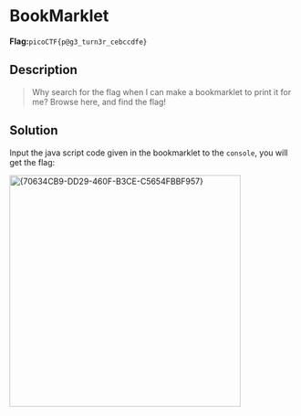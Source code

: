 # BookMarklet
__Flag:__`picoCTF{p@g3_turn3r_cebccdfe}`

## Description
> Why search for the flag when I can make a bookmarklet to print it for me? Browse here, and find the flag!

## Solution
Input the java script code given in the bookmarklet to the `console`, you will get the flag:

<img width="405" alt="{70634CB9-DD29-460F-B3CE-C5654FBBF957}" src="https://github.com/user-attachments/assets/f6e2fb9e-6752-4847-8312-88fad362185d">
